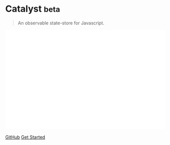 # Catalyst <small>beta</small>

> An observable state-store for Javascript.

![logo](./cover_new.svg)

[GitHub](https://github.com/badguppy/catalyst-js)
[Get Started](#catalyst)
